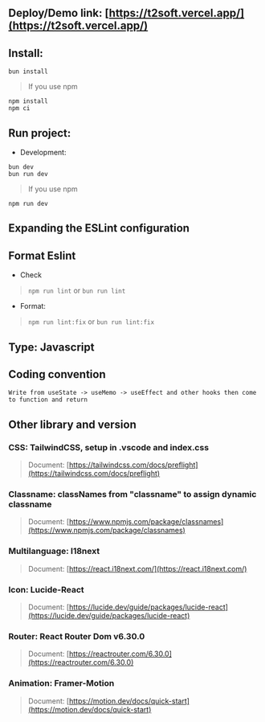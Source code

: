 ## Deploy/Demo link: [https://t2soft.vercel.app/](https://t2soft.vercel.app/)

## Install:

>

```
bun install
```

> If you use npm

```
npm install
npm ci
```

## Run project:

- Development:
    >

```
bun dev
bun run dev
```

> If you use npm

```
npm run dev
```

## Expanding the ESLint configuration

## Format Eslint
* Check
> `npm run lint` or `bun run lint`

* Format:
> `npm run lint:fix`
> or `bun run lint:fix`
## Type: Javascript

## Coding convention

> 
```
Write from useState -> useMemo -> useEffect and other hooks then come to function and return
``` 

## Other library and version

### CSS: TailwindCSS, setup in .vscode and index.css

> Document: [https://tailwindcss.com/docs/preflight](https://tailwindcss.com/docs/preflight)

### Classname: classNames from "classname" to assign dynamic classname

> Document: [https://www.npmjs.com/package/classnames](https://www.npmjs.com/package/classnames)

### Multilanguage: I18next

> Document: [https://react.i18next.com/](https://react.i18next.com/)

### Icon: Lucide-React

> Document: [https://lucide.dev/guide/packages/lucide-react](https://lucide.dev/guide/packages/lucide-react)

### Router: React Router Dom v6.30.0

> Document: [https://reactrouter.com/6.30.0](https://reactrouter.com/6.30.0)

### Animation: Framer-Motion

> Document: [https://motion.dev/docs/quick-start](https://motion.dev/docs/quick-start)
